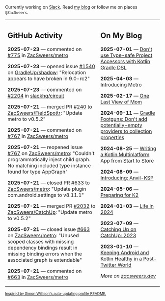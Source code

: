 Currently working on [Slack](https://slack.com/). Read [my blog](https://zacsweers.dev/) or follow me on places `@ZacSweers`.

<table><tr><td valign="top" width="60%">

## GitHub Activity
<!-- githubActivity starts -->
**2025-07-23** — commented on [#775](https://github.com/ZacSweers/metro/pull/775#issuecomment-3109428933) in [ZacSweers/metro](https://github.com/ZacSweers/metro)

**2025-07-23** — opened issue [#1540](https://github.com/GradleUp/shadow/issues/1540) on [GradleUp/shadow](https://github.com/GradleUp/shadow): "Relocation appears to have broken in 9.0-rc2"

**2025-07-23** — commented on [#2204](https://github.com/slackhq/circuit/issues/2204#issuecomment-3108902251) in [slackhq/circuit](https://github.com/slackhq/circuit)

**2025-07-21** — merged PR [#240](https://github.com/ZacSweers/FieldSpottr/pull/240) to [ZacSweers/FieldSpottr](https://github.com/ZacSweers/FieldSpottr): "Update metro to v0.5.2"

**2025-07-21** — commented on [#767](https://github.com/ZacSweers/metro/issues/767#issuecomment-3098263287) in [ZacSweers/metro](https://github.com/ZacSweers/metro)

**2025-07-21** — reopened issue [#767](https://github.com/ZacSweers/metro/issues/767) on [ZacSweers/metro](https://github.com/ZacSweers/metro): "Couldn't programmatically inject child graph. No matching included type instance found for type AppGraph"

**2025-07-21** — closed PR [#633](https://github.com/ZacSweers/metro/pull/633) to [ZacSweers/metro](https://github.com/ZacSweers/metro): "Update plugin com.android.settings to v8.11.1"

**2025-07-21** — merged PR [#2032](https://github.com/ZacSweers/CatchUp/pull/2032) to [ZacSweers/CatchUp](https://github.com/ZacSweers/CatchUp): "Update metro to v0.5.2"

**2025-07-21** — closed issue [#663](https://github.com/ZacSweers/metro/issues/663) on [ZacSweers/metro](https://github.com/ZacSweers/metro): "Unused scoped classes with missing dependency bindings result in missing binding errors when the associated graph is extendable"

**2025-07-21** — commented on [#663](https://github.com/ZacSweers/metro/issues/663#issuecomment-3097685141) in [ZacSweers/metro](https://github.com/ZacSweers/metro)
<!-- githubActivity ends -->
</td><td valign="top" width="40%">

## On My Blog
<!-- blog starts -->
**2025-07-01** — [Don't use Type-safe Project Accessors with Kotlin Gradle DSL](https://www.zacsweers.dev/dont-use-type-safe-project-accessors-with-kotlin-gradle-dsl/)

**2025-04-03** — [Introducing Metro](https://www.zacsweers.dev/introducing-metro/)

**2025-02-17** — [One Last View of Mom](https://www.zacsweers.dev/one-last-view-of-mom/)

**2024-09-11** — [Gradle Footguns: Don't add potentially-empty providers to collection properties](https://www.zacsweers.dev/gradle-footgun-adding-empty-providers-to-collection-properties/)

**2024-08-25** — [Writing a Kotlin Multiplatform App from Start to Store](https://www.zacsweers.dev/writing-a-kotlin-multiplatform-app-from-start-to-store/)

**2024-08-09** — [Introducing: Anvil-KSP](https://www.zacsweers.dev/introducing-anvil-ksp/)

**2024-05-06** — [Preparing for K2](https://www.zacsweers.dev/preparing-for-k2/)

**2024-01-03** — [Life in 2024](https://www.zacsweers.dev/life-in-2024/)

**2023-07-09** — [Catching Up on CatchUp: 2023](https://www.zacsweers.dev/catching-up-on-catchup-2023/)

**2023-01-10** — [Keeping Android and Kotlin Healthy in a Post-Twitter World](https://www.zacsweers.dev/keeping-android-healthy/)
<!-- blog ends -->
_More on [zacsweers.dev](https://zacsweers.dev/)_
</td></tr></table>

<sub><a href="https://simonwillison.net/2020/Jul/10/self-updating-profile-readme/">Inspired by Simon Willison's auto-updating profile README.</a></sub>